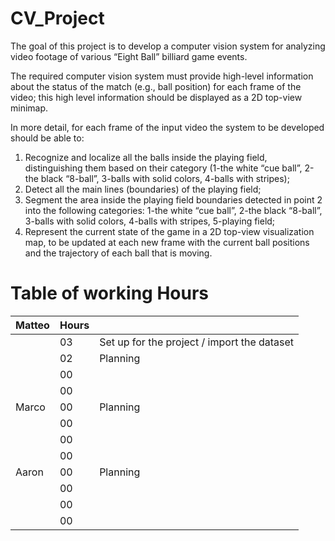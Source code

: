 # CV_Project

The goal of this project is to develop a computer vision system for analyzing video footage of various “Eight Ball” billiard game events.

The required computer vision system must provide high-level information about the status of the match (e.g., ball position) for each frame of the video; this high level information should be displayed as a 2D top-view minimap.

In more detail, for each frame of the input video the system to be developed should be able to:
1. Recognize and localize all the balls inside the playing field, distinguishing them based on their category (1-the white “cue ball”, 2-the black “8-ball”, 3-balls with solid colors, 4-balls with stripes);
2. Detect all the main lines (boundaries) of the playing field;
3. Segment the area inside the playing field boundaries detected in point 2 into the following categories: 1-the white “cue ball”, 2-the black “8-ball”, 3-balls with solid colors, 4-balls with stripes, 5-playing field;
4. Represent the current state of the game in a 2D top-view visualization map, to be updated at each new frame with the current ball positions and the trajectory of each ball that is moving.

# Table of working Hours

|  Matteo  |   Hours  |                                                                      |
|----------|----------|----------------------------------------------------------------------|
|          |    03    | Set up for the project / import the dataset                          |
|          |    02    | Planning                                                             |
|          |    00    |                                                                      |
|          |    00    |                                                                      |
|  Marco   |    00    | Planning                                                             |
|          |    00    |                                                                      |
|          |    00    |                                                                      |
|          |    00    |                                                                      |
|  Aaron   |    00    | Planning                                                             |
|          |    00    |                                                                      |
|          |    00    |                                                                      |
|          |    00    |                                                                      |
